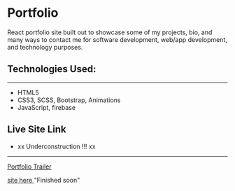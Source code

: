 # Portfolio

React portfolio site built out to showcase some of my projects, bio, and many ways to contact me for software development, web/app development, and technology purposes. 


## Technologies Used:
____
* HTML5 
* CSS3, SCSS, Bootstrap, Animations
* JavaScript, firebase


## Live Site Link

- xx Underconstruction !!! xx 
___
[Portfolio Trailer](https://drive.google.com/file/d/1_xRWfwISvnERwC_oLHitnozSNonCsdNj/view)


[site here ]()"Finished soon"
